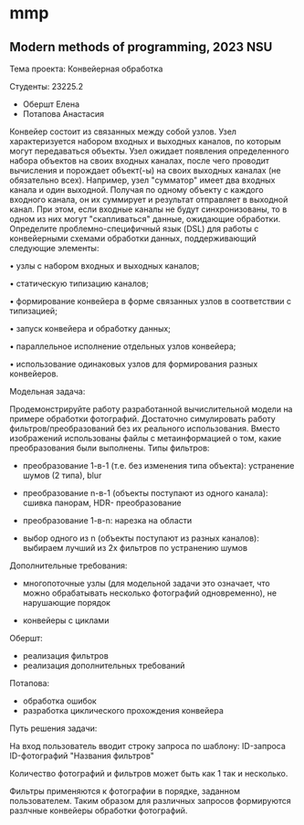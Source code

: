 # mmp
## Modern methods of programming, 2023 NSU

Тема проекта:
Конвейерная обработка

Студенты: 23225.2
- Обершт Елена
- Потапова Анастасия


Конвейер состоит из связанных между собой узлов. Узел характеризуется набором входных и
выходных каналов, по которым могут передаваться объекты. Узел ожидает появления
определенного набора объектов на своих входных каналах, после чего проводит вычисления
и порождает объект(-ы) на своих выходных каналах (не обязательно всех). Например, узел
"сумматор" имеет два входных канала и один выходной. Получая по одному объекту с
каждого входного канала, он их суммирует и результат отправляет в выходной канал. При
этом, если входные каналы не будут синхронизованы, то в одном из них могут
"скапливаться" данные, ожидающие обработки. Определите проблемно-специфичный язык
(DSL) для работы с конвейерными схемами обработки данных, поддерживающий следующие
элементы:

• узлы с набором входных и выходных каналов;

• статическую типизацию каналов;

• формирование конвейера в форме связанных узлов в соответствии с типизацией;

• запуск конвейера и обработку данных;

• параллельное исполнение отдельных узлов конвейера;

• использование одинаковых узлов для формирования разных конвейеров.


Модельная задача:

Продемонстрируйте работу разработанной вычислительной модели на примере обработки
фотографий. Достаточно симулировать работу фильтров/преобразований без их реального
использования. Вместо изображений использованы файлы с метаинформацией о том,
какие преобразования были выполнены.
Типы фильтров:

  - преобразование 1-в-1 (т.е. без изменения типа объекта): устранение шумов (2 типа), blur
  - преобразование n-в-1 (объекты поступают из одного канала): сшивка панорам, HDR-
преобразование

  - преобразование 1-в-n: нарезка на области
  - выбор одного из n (объекты поступают из разных каналов): выбираем лучший из 2х фильтров по устранению шумов

Дополнительные требования:

- многопоточные узлы (для модельной задачи это означает, что можно обрабатывать несколько фотографий одновременно), не нарушающие порядок

- конвейеры с циклами

Обершт:

- реализация фильтров
- реализация дополнительных требований

Потапова:

- обработка ошибок
- разработка циклического прохождения конвейера



Путь решения задачи:

На вход пользователь вводит строку запроса по шаблону: ID-запроса ID-фотографий "Названия фильтров"

Количество фотографий и фильтров может быть как 1 так и несколько.

Фильтры применяются к фотографии в порядке, заданном пользователем. Таким образом для различных запросов формируются разлчные конвейеры обработки фотографий.
